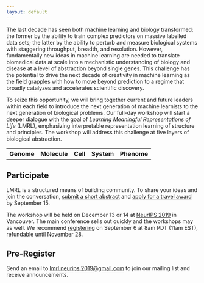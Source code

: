 ```yaml
---
layout: default
---
```

The last decade has seen both machine learning and biology transformed: the former by the ability to train complex predictors on massive labelled data sets; the latter by the ability to perturb and measure biological systems with staggering throughput, breadth, and resolution. However, fundamentally new ideas in machine learning are needed to translate biomedical data at scale into a mechanistic understanding of biology and disease at a level of abstraction beyond single genes. This challenge has the potential to drive the next decade of creativity in machine learning as the field grapples with how to move beyond prediction to a regime that broadly catalyzes and accelerates scientific discovery.

To seize this opportunity, we will bring together current and future leaders within each field to introduce the next generation of machine learnists to the next generation of biological problems. Our full-day workshop will start a deeper dialogue with the goal of *Learning Meaningful Representations of Life* (LMRL), emphasizing interpretable representation learning of structure and principles. The workshop will address this challenge at five layers of biological abstraction.

<table>
  <tr>
    <th>Genome</th>
    <th>Molecule</th> 
    <th>Cell</th>
    <th>System</th> 
    <th>Phenome</th>
  </tr>
</table>

## Participate

LMRL is a structured means of building community. To share your ideas and join the conversation, [submit a short abstract](https://lmrl-bio.github.io/call) and [apply for a travel award](https://lmrl-bio.github.io/travel) by September 15.

The workshop will be held on December 13 or 14 at [NeurIPS 2019](https://nips.cc/Conferences/2019/) in Vancouver. The main conference sells out quickly and the workshops may as well. We recommend [registering](https://nips.cc/Register/view-registration) on September 6 at 8am PDT (11am EST), refundable until November 28.

## Pre-Register

Send an email to <a href = "mailto: lmrl.neurips.2019@gmail.com">lmrl.neurips.2019@gmail.com</a> to join our mailing list and receive announcements.
